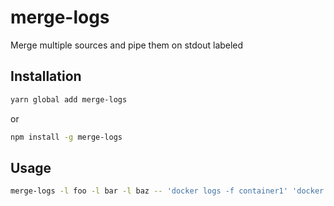 # merge-logs

Merge multiple sources and pipe them on stdout labeled

## Installation

```sh
yarn global add merge-logs
```

or

```sh
npm install -g merge-logs
```

## Usage

```sh
merge-logs -l foo -l bar -l baz -- 'docker logs -f container1' 'docker logs -f container2' 'docker logs -f container3' 
```
